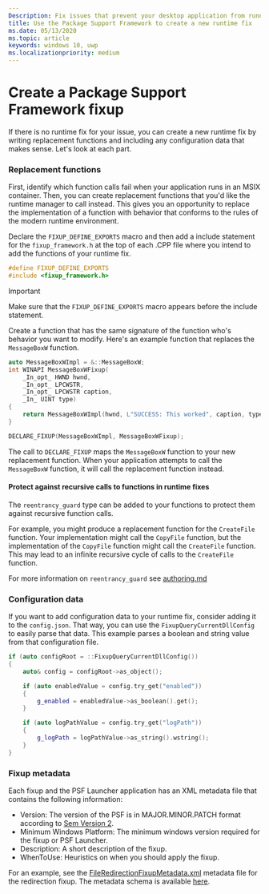 ```yaml
---
Description: Fix issues that prevent your desktop application from running in an MSIX container
title: Use the Package Support Framework to create a new runtime fix
ms.date: 05/13/2020
ms.topic: article
keywords: windows 10, uwp
ms.localizationpriority: medium
---
```


# Create a Package Support Framework fixup 

If there is no runtime fix for your issue, you can create a new runtime fix by writing replacement functions and including any configuration data that makes sense. Let's look at each part.

### Replacement functions

First, identify which function calls fail when your application runs in an MSIX container. Then, you can create replacement functions that you'd like the runtime manager to call instead. This gives you an opportunity to replace the implementation of a function with behavior that conforms to the rules of the modern runtime environment.

Declare the ``FIXUP_DEFINE_EXPORTS`` macro and then add a include statement for the `fixup_framework.h` at the top of each .CPP file where you intend to add the functions of your runtime fix.

```c++
#define FIXUP_DEFINE_EXPORTS
#include <fixup_framework.h>
```

>[!IMPORTANT]
>Make sure that the `FIXUP_DEFINE_EXPORTS` macro appears before the include statement.

Create a function that has the same signature of the function who's behavior you want to modify. Here's an example function that replaces the `MessageBoxW` function.

```c++
auto MessageBoxWImpl = &::MessageBoxW;
int WINAPI MessageBoxWFixup(
    _In_opt_ HWND hwnd,
    _In_opt_ LPCWSTR,
    _In_opt_ LPCWSTR caption,
    _In_ UINT type)
{
    return MessageBoxWImpl(hwnd, L"SUCCESS: This worked", caption, type);
}

DECLARE_FIXUP(MessageBoxWImpl, MessageBoxWFixup);
```

The call to `DECLARE_FIXUP` maps the `MessageBoxW` function to your new replacement function. When your application attempts to call the `MessageBoxW` function, it will call the replacement function instead.

#### Protect against recursive calls to functions in runtime fixes

The `reentrancy_guard` type can be added to your functions to protect them against recursive function calls.

For example, you might produce a replacement function for the `CreateFile` function. Your implementation might call the `CopyFile` function, but the implementation of the `CopyFile` function might call the `CreateFile` function. This may lead to an infinite recursive cycle of calls to the `CreateFile` function.

For more information on `reentrancy_guard` see [authoring.md](https://github.com/Microsoft/MSIX-PackageSupportFramework/blob/master/Authoring.md)

### Configuration data

If you want to add configuration data to your runtime fix, consider adding it to the ``config.json``. That way, you can use the `FixupQueryCurrentDllConfig` to easily parse that data. This example parses a boolean and string value from that configuration file.

```c++
if (auto configRoot = ::FixupQueryCurrentDllConfig())
{
    auto& config = configRoot->as_object();

    if (auto enabledValue = config.try_get("enabled"))
    {
        g_enabled = enabledValue->as_boolean().get();
    }

    if (auto logPathValue = config.try_get("logPath"))
    {
        g_logPath = logPathValue->as_string().wstring();
    }
}
```

### Fixup metadata

Each fixup and the PSF Launcher application has an XML metadata file that contains the following information:

* Version: The version of the PSF is in MAJOR.MINOR.PATCH format according to [Sem Version 2](https://semver.org/).
* Minimum Windows Platform: The minimum windows version required for the fixup or PSF Launcher.
* Description: A short description of the fixup.
* WhenToUse: Heuristics on when you should apply the fixup.

For an example, see the [FileRedirectionFixupMetadata.xml](https://github.com/microsoft/MSIX-PackageSupportFramework/blob/master/fixups/FileRedirectionFixup/FileRedirectionFixupMetadata.xml) metadata file for the redirection fixup. The metadata schema is available [here](https://github.com/microsoft/MSIX-PackageSupportFramework/blob/master/MetadataSchema.xsd).